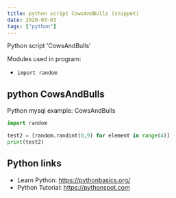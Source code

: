 ```yaml
---
title: python script CowsAndBulls (snippet)
date: 2020-03-03
tags: ["python"]
---
```

Python script 'CowsAndBulls'


Modules used in program: 
* `import random`

## python CowsAndBulls

Python mysql example: CowsAndBulls

```python
import random

test2 = [random.randint(0,9) for element in range(4)]
print(test2)

```

## Python links

- Learn Python: https://pythonbasics.org/
- Python Tutorial: https://pythonspot.com
